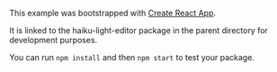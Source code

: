 This example was bootstrapped with [Create React App](https://github.com/facebook/create-react-app).

It is linked to the haiku-light-editor package in the parent directory for development purposes.

You can run `npm install` and then `npm start` to test your package.
